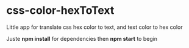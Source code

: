 # css-color-hexToText
Little app for translate css hex color to text, and text color to hex color

Juste **npm install** for dependencies then **npm start** to begin
